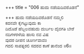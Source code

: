 +++
title = "006 ಹುದು ನಡೆಯದಿವರೊಡನೆ"

+++
ಹುದು ನಡೆಯದಿವರೊಡನೆ ನಮ್ಮಲಿ  
ಕದನವೇ ಕೈಗಟ್ಟುವುದು ಕಾ  
ದಿದೊಡೆ ಹೆಬ್ಬಲವಹುದು ದುರ್ಬಲ ದೈವಗತಿ ಬೇರೆ  
ನದಿಗಳರಳೆಯ ಹಾಸು ನವ ವಿಷ  
ವುದರ ದೀಪನ ಚೂರ್ಣವಾವಂ  
ಗದಲಿ ಸಾಪತ್ನರಲಿ ಸದರವ ಕಾಣೆ ತಾನೆಂದ      ॥6॥